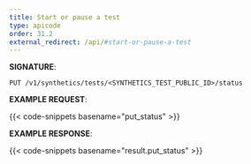 ```yaml
---
title: Start or pause a test
type: apicode
order: 31.2
external_redirect: /api/#start-or-pause-a-test
---
```


**SIGNATURE**:

`PUT /v1/synthetics/tests/<SYNTHETICS_TEST_PUBLIC_ID>/status`

**EXAMPLE REQUEST**:

{{< code-snippets basename="put_status" >}}

**EXAMPLE RESPONSE**:

{{< code-snippets basename="result.put_status" >}}
